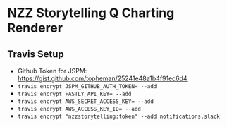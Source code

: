 # NZZ Storytelling Q Charting Renderer


## Travis Setup
  * Github Token for JSPM: https://gist.github.com/topheman/25241e48a1b4f91ec6d4
  * `travis encrypt JSPM_GITHUB_AUTH_TOKEN= --add`
  * `travis encrypt FASTLY_API_KEY= --add`
  * `travis encrypt AWS_SECRET_ACCESS_KEY= --add`
  * `travis encrypt AWS_ACCESS_KEY_ID= --add`
  * `travis encrypt "nzzstorytelling:token" --add notifications.slack`
